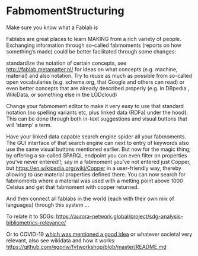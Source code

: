 # FabmomentStructuring

Make sure you know what a Fablab is

Fablabs are great places to learn MAKING from a rich variety of people. 
Exchanging information through so-called fabmoments (reports on how something’s made) could be better facilitated through some changes:

standardize the notation of certain concepts, see http://fablab.metamatter.nl/ for ideas on what concepts (e.g. machine, material) and also notation. Try to reuse as much as possible from so-called open vocabularies (e.g. schema.org, that Google and others can read) or even better concepts that are already described properly (e.g. in DBpedia , WikiData, or something else in the LODcloud)

Change your fabmoment editor to make it very easy to use that standard notation (no spelling variants etc, plus linked data (RDFa) under the hood). This can be done through both in-text suggestions and visual buttons that will ‘stamp’ a term.

Have your linked data capable search engine spider all your fabmoments. The GUI interface of that search engine can next to entry of keywords also use the same visual buttons mentioned earlier. But now for the magic thing; by offering a so-called SPARQL endpoint you can even filter on properties you’ve never entered!!; say in a fabmoment you’ve not entered just Copper, but https://en.wikipedia.org/wiki/Copper in a user-friendly way, thereby allowing to use material properties defined there. You can now search for fabmoments where a material was used with a melting point above 1000 Celsius and get that fabmoment with copper returned.

And then connect all fablabs in the world (each with their own mix of languages) through this system …

To relate it to SDGs: https://aurora-network.global/project/sdg-analysis-bibliometrics-relevance/

Or to COVID-19 [which was mentioned a good idea](https://twitter.com/kidehen/status/1246177802862374913) or whatever societal very relevant, also see wikidata and how it works: https://github.com/egonw/fvtworkshop/blob/master/README.md
